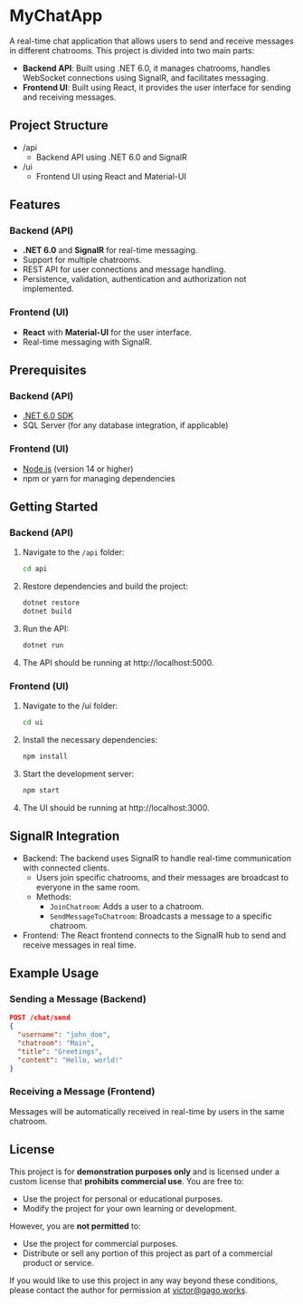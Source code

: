 # MyChatApp

A real-time chat application that allows users to send and receive messages in different chatrooms. This project is divided into two main parts:

- **Backend API**: Built using .NET 6.0, it manages chatrooms, handles WebSocket connections using SignalR, and facilitates messaging.
- **Frontend UI**: Built using React, it provides the user interface for sending and receiving messages.

## Project Structure

- /api
  - Backend API using .NET 6.0 and SignalR
- /ui
  -  Frontend UI using React and Material-UI


## Features

### Backend (API)
- **.NET 6.0** and **SignalR** for real-time messaging.
- Support for multiple chatrooms.
- REST API for user connections and message handling.
- Persistence, validation, authentication and authorization not implemented.

### Frontend (UI)
- **React** with **Material-UI** for the user interface.
- Real-time messaging with SignalR.

## Prerequisites

### Backend (API)
- [.NET 6.0 SDK](https://dotnet.microsoft.com/download/dotnet/6.0)
- SQL Server (for any database integration, if applicable)

### Frontend (UI)
- [Node.js](https://nodejs.org/en/) (version 14 or higher)
- npm or yarn for managing dependencies

## Getting Started

### Backend (API)

1. Navigate to the `/api` folder:
   ```bash
   cd api
   ```
2. Restore dependencies and build the project:
   ```bash
   dotnet restore
   dotnet build
   ```
3. Run the API:
   ```bash
   dotnet run
   ```
4. The API should be running at http://localhost:5000.

### Frontend (UI)
1. Navigate to the /ui folder:
   ```bash
   cd ui
   ```
2. Install the necessary dependencies:
   ```bash
   npm install
   ```
3. Start the development server:
   ```bash
   npm start
   ```
4. The UI should be running at http://localhost:3000.

## SignalR Integration
* Backend: The backend uses SignalR to handle real-time communication with connected clients.
  * Users join specific chatrooms, and their messages are broadcast to everyone in the same room.
  * Methods:
    * `JoinChatroom`: Adds a user to a chatroom.
    * `SendMessageToChatroom`: Broadcasts a message to a specific chatroom.
* Frontend: The React frontend connects to the SignalR hub to send and receive messages in real time.

## Example Usage

### Sending a Message (Backend)
```json
POST /chat/send
{
  "username": "john_doe",
  "chatroom": "Main",
  "title": "Greetings",
  "content": "Hello, world!"
}
```

### Receiving a Message (Frontend)
Messages will be automatically received in real-time by users in the same chatroom.

## License

This project is for **demonstration purposes only** and is licensed under a custom license that **prohibits commercial use**. You are free to:
- Use the project for personal or educational purposes.
- Modify the project for your own learning or development.

However, you are **not permitted** to:
- Use the project for commercial purposes.
- Distribute or sell any portion of this project as part of a commercial product or service.

If you would like to use this project in any way beyond these conditions, please contact the author for permission at [victor@gago.works](mailto:victor@gago.works).
